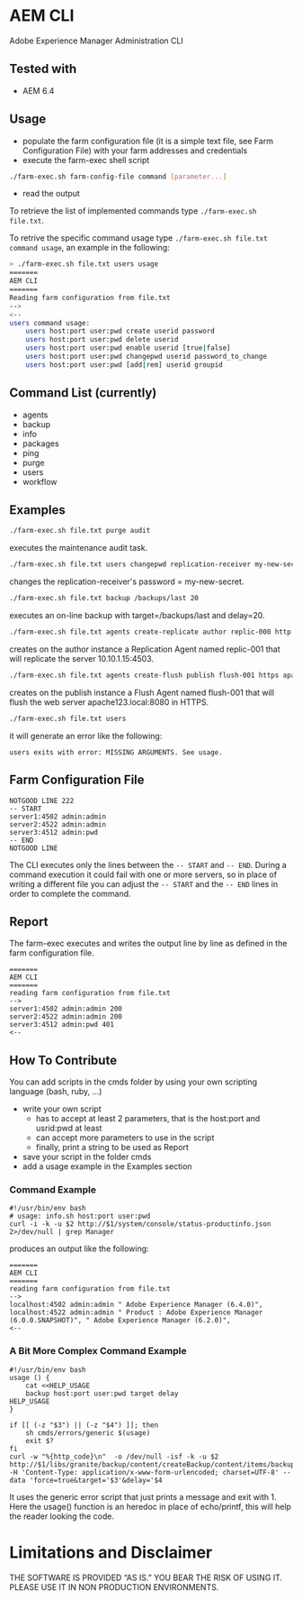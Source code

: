 # AEM CLI
Adobe Experience Manager Administration CLI 

## Tested with
- AEM 6.4

## Usage
- populate the farm configuration file (it is a simple text file, see Farm Configuration File) with your farm addresses and credentials
- execute the farm-exec shell script
```bash
./farm-exec.sh farm-config-file command [parameter...]
```
- read the output

To retrieve the list of implemented commands type `./farm-exec.sh file.txt`.

To retrive the specific command usage type `./farm-exec.sh file.txt command usage`, an example in the following:

```bash
> ./farm-exec.sh file.txt users usage
=======
AEM CLI
=======
Reading farm configuration from file.txt
-->
<--
users command usage:
    users host:port user:pwd create userid password
    users host:port user:pwd delete userid
    users host:port user:pwd enable userid [true|false]
    users host:port user:pwd changepwd userid password_to_change
    users host:port user:pwd [add|rem] userid groupid
```

## Command List (currently)
- agents
- backup
- info
- packages
- ping
- purge
- users
- workflow

## Examples
```bash
./farm-exec.sh file.txt purge audit
```
executes the maintenance audit task.

```bash
./farm-exec.sh file.txt users changepwd replication-receiver my-new-secret
```
changes the replication-receiver's password = my-new-secret.

```bash
./farm-exec.sh file.txt backup /backups/last 20
```
executes an on-line backup with target=/backups/last and delay=20.

```bash
./farm-exec.sh file.txt agents create-replicate author replic-000 http 10.10.1.15 4503 admin adminsecret;
```
creates on the author instance a Replication Agent named replic-001 that will replicate the server 10.10.1.15:4503.

```bash
./farm-exec.sh file.txt agents create-flush publish flush-001 https apache123.local 8080
```
creates on the publish instance a Flush Agent named flush-001 that will flush the web server apache123.local:8080 in HTTPS.

```bash
./farm-exec.sh file.txt users 
```
it will generate an error like the following:
```
users exits with error: MISSING ARGUMENTS. See usage.
```

## Farm Configuration File
```
NOTGOOD LINE 222
-- START
server1:4502 admin:admin
server2:4522 admin:admin
server3:4512 admin:pwd 
-- END
NOTGOOD LINE
```
The CLI executes only the lines between the `-- START` and `-- END`. During a command execution it could fail with one or more servers, so in place of writing a different file you can adjust the `-- START` and the `-- END` lines in order to complete the command.

## Report
The farm-exec executes and writes the output line by line as defined in the farm configuration file.
```
=======
AEM CLI
=======
reading farm configuration from file.txt
-->
server1:4502 admin:admin 200
server2:4522 admin:admin 200
server3:4512 admin:pwd 401
<--
```


## How To Contribute
You can add scripts in the cmds folder by using your own scripting language (bash, ruby, ...)

- write your own script 
  - has to accept at least 2 parameters, that is the host:port and usrid:pwd at least
  - can accept more parameters to use in the script
  - finally, print a string to be used as Report
- save your script in the folder cmds
- add a usage example in the Examples section

### Command Example
```
#!/usr/bin/env bash
# usage: info.sh host:port user:pwd
curl -i -k -u $2 http://$1/system/console/status-productinfo.json 2>/dev/null | grep Manager
```

produces an output like the following:
```
=======
AEM CLI
=======
reading farm configuration from file.txt
-->
localhost:4502 admin:admin " Adobe Experience Manager (6.4.0)",
localhost:4522 admin:admin " Product : Adobe Experience Manager (6.0.0.SNAPSHOT)", " Adobe Experience Manager (6.2.0)",
<--
```

### A Bit More Complex Command Example
```
#!/usr/bin/env bash
usage () {
    cat <<HELP_USAGE
    backup host:port user:pwd target delay
HELP_USAGE
}

if [[ (-z "$3") || (-z "$4") ]]; then
    sh cmds/errors/generic $(usage)
    exit $?
fi
curl -w "%{http_code}\n"  -o /dev/null -isf -k -u $2 http://$1/libs/granite/backup/content/createBackup/content/items/backupform.html -H 'Content-Type: application/x-www-form-urlencoded; charset=UTF-8' --data 'force=true&target='$3'&delay='$4 
```
It uses the generic error script that just prints a message and exit with 1.
Here the usage() function is an heredoc in place of echo/printf, this will help the reader looking the code.

# Limitations and Disclaimer
THE SOFTWARE IS PROVIDED “AS IS.” YOU BEAR THE RISK OF USING IT. PLEASE USE IT IN NON PRODUCTION ENVIRONMENTS.
